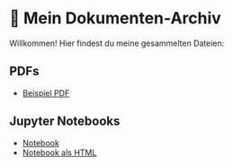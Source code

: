 # 📂 Mein Dokumenten-Archiv

Willkommen! Hier findest du meine gesammelten Dateien:

## PDFs
- [Beispiel PDF](files/pdf/beispiel.pdf)

## Jupyter Notebooks
- [Notebook](files/notebooks/beispiel.ipynb)
- [Notebook als HTML](files/notebooks_html/beispiel.html)
